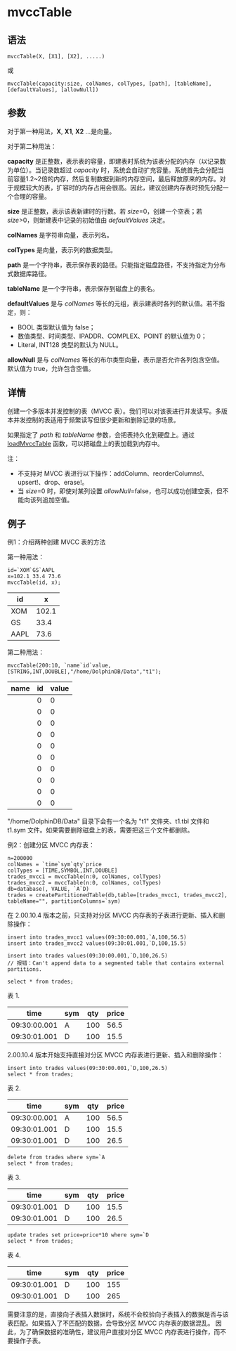 # mvccTable

## 语法

`mvccTable(X, [X1], [X2], .....)`

或

`mvccTable(capacity:size, colNames, colTypes, [path],
[tableName], [defaultValues],
[allowNull])`

## 参数

对于第一种用法，**X**, **X1**, **X2** ...是向量。

对于第二种用法：

**capacity** 是正整数，表示表的容量，即建表时系统为该表分配的内存（以记录数为单位）。当记录数超过 *capacity*
时，系统会自动扩充容量。系统首先会分配当前容量1.2~2倍的内存，然后复制数据到新的内存空间，最后释放原来的内存。对于规模较大的表，扩容时的内存占用会很高。因此，建议创建内存表时预先分配一个合理的容量。

**size** 是正整数，表示该表新建时的行数。若 *size*=0，创建一个空表；若 *size*>0，则新建表中记录的初始值由
*defaultValues* 决定。

**colNames** 是字符串向量，表示列名。

**colTypes** 是向量，表示列的数据类型。

**path** 是一个字符串，表示保存表的路径。只能指定磁盘路径，不支持指定为分布式数据库路径。

**tableName** 是一个字符串，表示保存到磁盘上的表名。

**defaultValues** 是与 *colNames*
等长的元组，表示建表时各列的默认值。若不指定，则：

* BOOL 类型默认值为 false；
* 数值类型、时间类型、IPADDR、COMPLEX、POINT 的默认值为 0；
* Literal, INT128 类型的默认为 NULL。

**allowNull** 是与 *colNames* 等长的布尔类型向量，表示是否允许各列包含空值。默认值为
true，允许包含空值。

## 详情

创建一个多版本并发控制的表（MVCC
表）。我们可以对该表进行并发读写。多版本并发控制的表适用于频繁读写但很少更新和删除记录的场景。

如果指定了 *path* 和 *tableName* 参数，会把表持久化到硬盘上。通过 [loadMvccTable](../l/loadMvccTable.html) 函数，可以把磁盘上的表加载到内存中。

注：

* 不支持对 MVCC
  表进行以下操作：addColumn、reorderColumns!、upsert!、drop、erase!。
* 当 *size*=0 时，即使对某列设置
  *allowNull*=false，也可以成功创建空表，但不能向该列追加空值。

## 例子

例1：介绍两种创建 MVCC 表的方法

第一种用法：

```
id=`XOM`GS`AAPL
x=102.1 33.4 73.6
mvccTable(id, x);
```

| id | x |
| --- | --- |
| XOM | 102.1 |
| GS | 33.4 |
| AAPL | 73.6 |

第二种用法：

```
mvccTable(200:10, `name`id`value, [STRING,INT,DOUBLE],"/home/DolphinDB/Data","t1");
```

| name | id | value |
| --- | --- | --- |
|  | 0 | 0 |
|  | 0 | 0 |
|  | 0 | 0 |
|  | 0 | 0 |
|  | 0 | 0 |
|  | 0 | 0 |
|  | 0 | 0 |
|  | 0 | 0 |
|  | 0 | 0 |
|  | 0 | 0 |

"/home/DolphinDB/Data" 目录下会有一个名为 "t1"
文件夹、t1.tbl 文件和 t1.sym 文件。如果需要删除磁盘上的表，需要把这三个文件都删除。

例2：创建分区 MVCC
内存表：

```
n=200000
colNames = `time`sym`qty`price
colTypes = [TIME,SYMBOL,INT,DOUBLE]
trades_mvcc1 = mvccTable(n:0, colNames, colTypes)
trades_mvcc2 = mvccTable(n:0, colNames, colTypes)
db=database(, VALUE, `A`D)
trades = createPartitionedTable(db,table=[trades_mvcc1, trades_mvcc2], tableName="", partitionColumns=`sym)
```

在 2.00.10.4 版本之前，只支持对分区 MVCC
内存表的子表进行更新、插入和删除操作：

```
insert into trades_mvcc1 values(09:30:00.001,`A,100,56.5)
insert into trades_mvcc2 values(09:30:01.001,`D,100,15.5)

insert into trades values(09:30:00.001,`D,100,26.5)
// 报错：Can't append data to a segmented table that contains external partitions.

select * from trades;
```

表 1.

| time | sym | qty | price |
| --- | --- | --- | --- |
| 09:30:00.001 | A | 100 | 56.5 |
| 09:30:01.001 | D | 100 | 15.5 |

2.00.10.4 版本开始支持直接对分区 MVCC
内存表进行更新、插入和删除操作：

```
insert into trades values(09:30:00.001,`D,100,26.5)
select * from trades;
```

表 2.

| time | sym | qty | price |
| --- | --- | --- | --- |
| 09:30:00.001 | A | 100 | 56.5 |
| 09:30:01.001 | D | 100 | 15.5 |
| 09:30:01.001 | D | 100 | 26.5 |

```
delete from trades where sym=`A
select * from trades;
```

表 3.

| time | sym | qty | price |
| --- | --- | --- | --- |
| 09:30:01.001 | D | 100 | 15.5 |
| 09:30:01.001 | D | 100 | 26.5 |

```
update trades set price=price*10 where sym=`D
select * from trades;
```

表 4.

| time | sym | qty | price |
| --- | --- | --- | --- |
| 09:30:01.001 | D | 100 | 155 |
| 09:30:01.001 | D | 100 | 265 |

需要注意的是，直接向子表插入数据时，系统不会校验向子表插入的数据是否与该表匹配。如果插入了不匹配的数据，会导致分区 MVCC
内存表的数据混乱。 因此，为了确保数据的准确性，建议用户直接对分区 MVCC 内存表进行操作，而不要操作子表。

